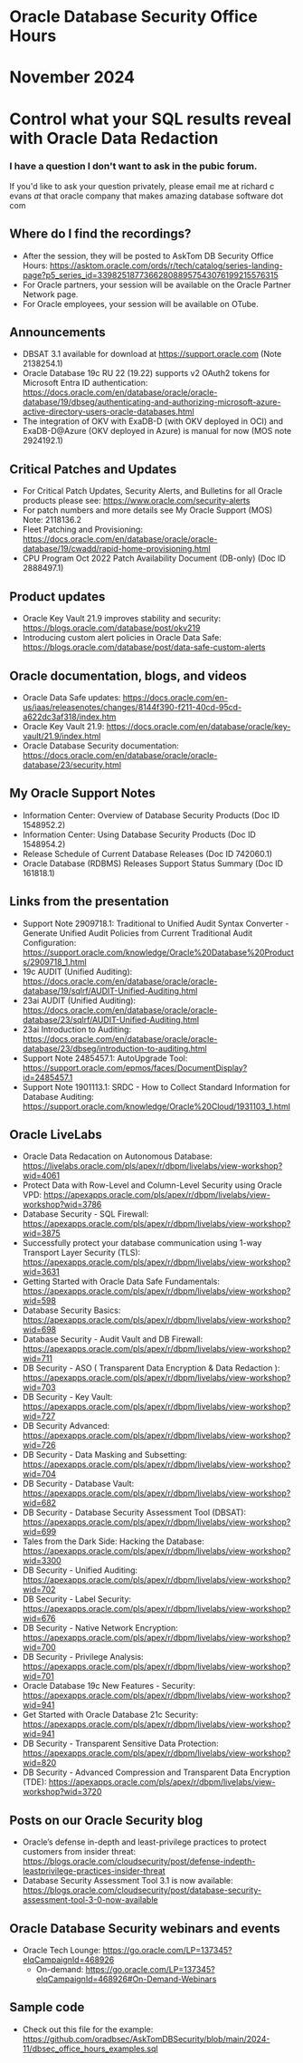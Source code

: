 # Oracle Database Security Office Hours
# November 2024
# Control what your SQL results reveal with Oracle Data Redaction

### I have a question I don't want to ask in the pubic forum. 

If you'd like to ask your question privately, please email me at richard c evans _at_ that oracle company that makes amazing database software dot com 

## Where do I find the recordings? 

- After the session, they will be posted to AskTom DB Security Office Hours: https://asktom.oracle.com/ords/r/tech/catalog/series-landing-page?p5_series_id=339825187736628088957543076199215576315
- For Oracle partners, your session will be available on the Oracle Partner Network page.
- For Oracle employees, your session will be available on OTube. 

## Announcements

- DBSAT 3.1 available for download at https://support.oracle.com (Note 2138254.1)
- Oracle Database 19c RU 22 (19.22) supports v2 OAuth2 tokens for Microsoft Entra ID authentication: https://docs.oracle.com/en/database/oracle/oracle-database/19/dbseg/authenticating-and-authorizing-microsoft-azure-active-directory-users-oracle-databases.html
- The integration of OKV with ExaDB-D (with OKV deployed in OCI) and ExaDB-D@Azure (OKV deployed in Azure) is manual for now (MOS note 2924192.1)

## Critical Patches and Updates

- For Critical Patch Updates, Security Alerts, and Bulletins for all Oracle products please see: https://www.oracle.com/security-alerts
- For patch numbers and more details see My Oracle Support (MOS) Note: 2118136.2 
- Fleet Patching and Provisioning: https://docs.oracle.com/en/database/oracle/oracle-database/19/cwadd/rapid-home-provisioning.html
- CPU Program Oct 2022 Patch Availability Document (DB-only) (Doc ID 2888497.1)	

## Product updates

- Oracle Key Vault 21.9 improves stability and security: https://blogs.oracle.com/database/post/okv219
- Introducing custom alert policies in Oracle Data Safe: https://blogs.oracle.com/database/post/data-safe-custom-alerts

## Oracle documentation, blogs, and videos

- Oracle Data Safe updates: https://docs.oracle.com/en-us/iaas/releasenotes/changes/8144f390-f211-40cd-95cd-a622dc3af318/index.htm
- Oracle Key Vault 21.9: https://docs.oracle.com/en/database/oracle/key-vault/21.9/index.html
- Oracle Database Security documentation: https://docs.oracle.com/en/database/oracle/oracle-database/23/security.html

## My Oracle Support Notes

- Information Center: Overview of Database Security Products (Doc ID 1548952.2)
- Information Center: Using Database Security Products (Doc ID 1548954.2)
- Release Schedule of Current Database Releases (Doc ID 742060.1)	
- Oracle Database (RDBMS) Releases Support Status Summary (Doc ID 161818.1)	
  
## Links from the presentation

- Support Note 2909718.1: Traditional to Unified Audit Syntax Converter - Generate Unified Audit Policies from Current Traditional Audit Configuration: https://support.oracle.com/knowledge/Oracle%20Database%20Products/2909718_1.html
- 19c AUDIT (Unified Auditing): https://docs.oracle.com/en/database/oracle/oracle-database/19/sqlrf/AUDIT-Unified-Auditing.html
- 23ai AUDIT (Unified Auditing): https://docs.oracle.com/en/database/oracle/oracle-database/23/sqlrf/AUDIT-Unified-Auditing.html
- 23ai Introduction to Auditing: https://docs.oracle.com/en/database/oracle/oracle-database/23/dbseg/introduction-to-auditing.html
- Support Note 2485457.1: AutoUpgrade Tool: https://support.oracle.com/epmos/faces/DocumentDisplay?id=2485457.1
- Support Note 1901113.1: SRDC - How to Collect Standard Information for Database Auditing: https://support.oracle.com/knowledge/Oracle%20Cloud/1931103_1.html

## Oracle LiveLabs

- Oracle Data Redacation on Autonomous Database: https://livelabs.oracle.com/pls/apex/r/dbpm/livelabs/view-workshop?wid=4061
- Protect Data with Row-Level and Column-Level Security using Oracle VPD: https://apexapps.oracle.com/pls/apex/r/dbpm/livelabs/view-workshop?wid=3786
- Database Security - SQL Firewall: https://apexapps.oracle.com/pls/apex/r/dbpm/livelabs/view-workshop?wid=3875
- Successfully protect your database communication using 1-way Transport Layer Security (TLS): https://apexapps.oracle.com/pls/apex/r/dbpm/livelabs/view-workshop?wid=3631
- Getting Started with Oracle Data Safe Fundamentals: https://apexapps.oracle.com/pls/apex/r/dbpm/livelabs/view-workshop?wid=598
- Database Security Basics: https://apexapps.oracle.com/pls/apex/r/dbpm/livelabs/view-workshop?wid=698
- Database Security - Audit Vault and DB Firewall: https://apexapps.oracle.com/pls/apex/r/dbpm/livelabs/view-workshop?wid=711
- DB Security - ASO ( Transparent Data Encryption & Data Redaction ): https://apexapps.oracle.com/pls/apex/r/dbpm/livelabs/view-workshop?wid=703
- DB Security - Key Vault: https://apexapps.oracle.com/pls/apex/r/dbpm/livelabs/view-workshop?wid=727
- DB Security Advanced: https://apexapps.oracle.com/pls/apex/r/dbpm/livelabs/view-workshop?wid=726
- DB Security - Data Masking and Subsetting: https://apexapps.oracle.com/pls/apex/r/dbpm/livelabs/view-workshop?wid=704
- DB Security - Database Vault: https://apexapps.oracle.com/pls/apex/r/dbpm/livelabs/view-workshop?wid=682
- DB Security - Database Security Assessment Tool (DBSAT): https://apexapps.oracle.com/pls/apex/r/dbpm/livelabs/view-workshop?wid=699
- Tales from the Dark Side: Hacking the Database: https://apexapps.oracle.com/pls/apex/r/dbpm/livelabs/view-workshop?wid=3300
- DB Security - Unified Auditing: https://apexapps.oracle.com/pls/apex/r/dbpm/livelabs/view-workshop?wid=702
- DB Security - Label Security: https://apexapps.oracle.com/pls/apex/r/dbpm/livelabs/view-workshop?wid=676
- DB Security - Native Network Encryption: https://apexapps.oracle.com/pls/apex/r/dbpm/livelabs/view-workshop?wid=700
- DB Security - Privilege Analysis: https://apexapps.oracle.com/pls/apex/r/dbpm/livelabs/view-workshop?wid=701
- Oracle Database 19c New Features - Security: https://apexapps.oracle.com/pls/apex/r/dbpm/livelabs/view-workshop?wid=941
- Get Started with Oracle Database 21c Security: https://apexapps.oracle.com/pls/apex/r/dbpm/livelabs/view-workshop?wid=941
- DB Security - Transparent Sensitive Data Protection: https://apexapps.oracle.com/pls/apex/r/dbpm/livelabs/view-workshop?wid=820
- DB Security - Advanced Compression and Transparent Data Encryption (TDE): https://apexapps.oracle.com/pls/apex/r/dbpm/livelabs/view-workshop?wid=3720

## Posts on our Oracle Security blog

- Oracle’s defense in-depth and least-privilege practices to protect customers from insider threat: https://blogs.oracle.com/cloudsecurity/post/defense-indepth-leastprivilege-practices-insider-threat
- Database Security Assessment Tool 3.1 is now available: https://blogs.oracle.com/cloudsecurity/post/database-security-assessment-tool-3-0-now-available

## Oracle Database Security webinars and events

- Oracle Tech Lounge: https://go.oracle.com/LP=137345?elqCampaignId=468926
  - On-demand: https://go.oracle.com/LP=137345?elqCampaignId=468926#On-Demand-Webinars
 
## Sample code

- Check out this file for the example: https://github.com/oradbsec/AskTomDBSecurity/blob/main/2024-11/dbsec_office_hours_examples.sql

